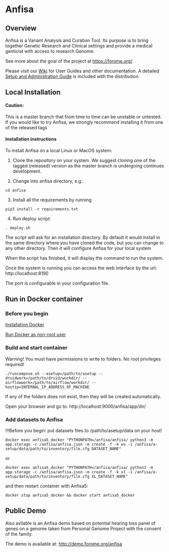 # Anfisa

## Overview

Anfisa is a Variant Analysis and Curation Tool. Its purpose is to 
bring together Genetic Research and Clinical settings and provide a 
medical genticist with access to research Genome.

See more about the goal of the project at https://forome.org/  

Please visit our [Wiki](https://github.com/ForomePlatform/anfisa/wiki) 
for User Guides and other documentation. 
A detailed [Setup and Administration Guide](https://github.com/ForomePlatform/anfisa/blob/master/Anfisa%20v.0.5%20Setup%20%26%20Administration%20Reference.pdf) is included with the distribution. 

## Local Installation

#### Caution:
This is a master branch that from time to time can be unstable or untested.
If you would like to try Anfisa, we strongly recommend installing it from one 
of the released tags 


#### Installation instructions

To install Anfisa on a local Linux or MacOS system:

1. Clone the repository on your system. We suggest cloning one of 
the tagged (released) version as the master branch is undergoing 
continues development.

2. Change into anfisa directory, e.g.:

`cd anfisa`

3. Install all the requirements by running 

`pip3 install -r requirements.txt`

4. Run deploy script:

`. deploy.sh`

The script will ask for an installation directory. 
By default it would install in the same directory 
where you have cloned the code, but you can 
change to any other directory. 
Then it will configure Anfisa for your local system

When the script has finished, it will display 
the command to run the system. 

Once the system is running you can access 
the web interface by the url: http://localhost:8190 

The port is configurable in your configuration file.

## Run in Docker container

### Before you begin
[Installation Docker](https://docs.docker.com/engine/install/ubuntu/#install-using-the-repository)

[Run Docker as non-root user](https://docs.docker.com/engine/install/linux-postinstall/#manage-docker-as-a-non-root-user)

### Build and start container

Warning!
You must have permissions to write to folders. No root privileges required!

`./runcompose.sh --asetup=/path/to/asetup --druidwork=/path/to/druid/workdir/ --airflowwork=/path/to/airflow/workdir/ --hostip=INTERNAL_IP_ADDRESS_OF_MACHINE`

If any of the folders does not exist, then they will be created automatically.

Open your browser and go to: http://localhost:9000/anfisa/app/dir/

### Add datasets to Anfisa

!!!Before you begin: put datasets files to /path/to/asetup/data on your host!

`docker exec anfisa5_docker "PYTHONPATH=/anfisa/anfisa/ python3 -m app.storage -c /anfisa/anfisa.json -m create -f -k ws -i /anfisa/a-setup/data/path/to/inventory/file.cfg DATASET_NAME"`

or

`docker exec anfisa5_docker "PYTHONPATH=/anfisa/anfisa/ python3 -m app.storage -c /anfisa/anfisa.json -m create -f -k xl -i /anfisa/a-setup/data/path/to/inventory/file.cfg XL_DATASET_NAME"`

and then restart container with Anfisa5:

`docker stop anfisa5_docker && docker start anfisa5_docker`

## Public Demo 

Also avilable is an Anfisa demo based on potential 
hearing loss panel of genes on a genome taken 
from Personal Genome Project with the consent of
the family.

The demo is available at: http://demo.forome.org/anfisa

 
